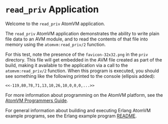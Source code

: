 # `read_priv` Application

Welcome to the `read_priv` AtomVM application.

The `read_priv` AtomVM application demonstrates the ability to write plain file data to an AVM module, and to read the contents of that file into memory using the `atomvm:read_priv/2` function.

For this test, note the presence of the `favicon-32x32.png` in the `priv` directory.  This file will get embedded in the AVM file created as part of the build, making it available to the application via a call to the `atomvm:read_priv/2` function.  When this program is executed, you should see something like the following printed to the console (ellipsis added):

    <<-119,80,78,71,13,10,26,10,0,0,0,...>>

For more information about programming on the AtomVM platform, see the [AtomVM Programmers Guide](https://doc.atomvm.net/programmers-guide.html).

For general information about building and executing Erlang AtomVM example programs, see the Erlang example program [README](../README.md).
